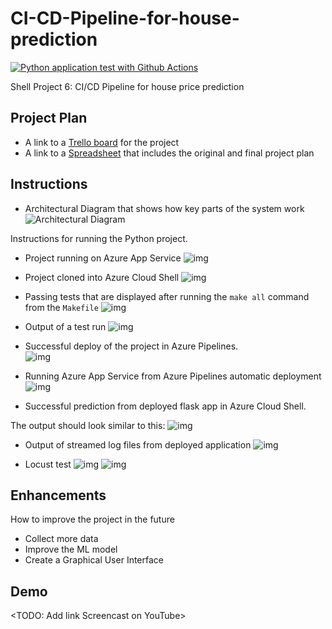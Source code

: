 # CI-CD-Pipeline-for-house-prediction
[![Python application test with Github Actions](https://github.com/Rbaibi/CI-CD-Pipeline-for-house-prediction/actions/workflows/pythonapp.yml/badge.svg)](https://github.com/Rbaibi/CI-CD-Pipeline-for-house-prediction/actions/workflows/pythonapp.yml)

Shell Project 6: CI/CD Pipeline for house price prediction

## Project Plan

* A link to a [Trello board](https://trello.com/b/iabbTYwG/ci-cd-flask-azure-web-app) for the project
* A link to a [Spreadsheet](https://docs.google.com/spreadsheets/d/1cYg9aeNhqRpSTXk2ArI2On4Emg_dwG5LRVx6bBLDWrE/edit?usp=sharing) that includes the original and final project plan

## Instructions
  
* Architectural Diagram that shows how key parts of the system work
![Architectural Diagram ](https://raw.githubusercontent.com/Rbaibi/CI-CD-Pipeline-for-house-prediction/main/Screenshots/Architectural%20Overview.png)


Instructions for running the Python project.

* Project running on Azure App Service
![img](https://raw.githubusercontent.com/Rbaibi/CI-CD-Pipeline-for-house-prediction/main/Screenshots/Screenshot4%20showing%20Azure%20App%20Service.png)


* Project cloned into Azure Cloud Shell
![img](https://raw.githubusercontent.com/Rbaibi/CI-CD-Pipeline-for-house-prediction/main/Screenshots/Screenshot1%20showing%20project%20cloned%20into%20Azure%20Cloud%20Shell.png)

* Passing tests that are displayed after running the `make all` command from the `Makefile`
![img](https://raw.githubusercontent.com/Rbaibi/CI-CD-Pipeline-for-house-prediction/main/Screenshots/Screenshot2%20showing%20the%20passing%20test.png)


* Output of a test run
![img](https://raw.githubusercontent.com/Rbaibi/CI-CD-Pipeline-for-house-prediction/main/Screenshots/Screenshot3%20showing%20passing%20GitHub%20Actions%20build.png)


* Successful deploy of the project in Azure Pipelines.  
![img](https://raw.githubusercontent.com/Rbaibi/CI-CD-Pipeline-for-house-prediction/main/Screenshots/Screenshot6.3%20showing%20a%20successful%20run%20of%20the%20project%20in%20Azure%20Pipelines.png)


* Running Azure App Service from Azure Pipelines automatic deployment
![img](https://raw.githubusercontent.com/Rbaibi/CI-CD-Pipeline-for-house-prediction/main/Screenshots/Screenshot6.1%20showing%20a%20successful%20run%20of%20the%20project%20in%20Azure%20Pipelines.png)


* Successful prediction from deployed flask app in Azure Cloud Shell. 

The output should look similar to this:
![img](https://raw.githubusercontent.com/Rbaibi/CI-CD-Pipeline-for-house-prediction/main/Screenshots/Screenshot5%20showing%20a%20successful%20prediction%20in%20Azure%20Cloud%20Shell.png)


* Output of streamed log files from deployed application
![img](https://raw.githubusercontent.com/Rbaibi/CI-CD-Pipeline-for-house-prediction/main/Screenshots/log.png)


* Locust test
![img](https://raw.githubusercontent.com/Rbaibi/CI-CD-Pipeline-for-house-prediction/main/Screenshots/Screenshot7.2%20locust%20test.png)
![img](https://raw.githubusercontent.com/Rbaibi/CI-CD-Pipeline-for-house-prediction/main/Screenshots/Screenshot7.1%20locust%20test.png)



## Enhancements

How to improve the project in the future
* Collect more data
* Improve the ML model
* Create a Graphical User Interface


## Demo 

<TODO: Add link Screencast on YouTube>


